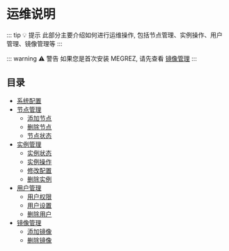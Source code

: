 # 运维说明

::: tip 💡 提示
此部分主要介绍如何进行运维操作, 包括节点管理、实例操作、用户管理、镜像管理等
:::

::: warning ⚠️ 警告
如果您是首次安装 MEGREZ, 请先查看 [镜像管理](/guide/maintenance/images/)
:::

## 目录

* [系统配置](/guide/maintenance/config)
* [节点管理](/guide/maintenance/servers/)
  * [添加节点](/guide/maintenance/servers/add)
  * [删除节点](/guide/maintenance/servers/delete)
  * [节点状态](/guide/maintenance/servers/status)
* [实例管理](/guide/maintenance/instances/)
  * [实例状态](/guide/maintenance/instances/status)
  * [实例操作](/guide/maintenance/instances/operate)
  * [修改配置](/guide/maintenance/instances/resume)
  * [删除实例](/guide/maintenance/instances/delete)
* [用户管理](/guide/maintenance/users/)
  * [用户权限](/guide/maintenance/users/permission)
  * [用户设置](/guide/maintenance/users/settings)
  * [删除用户](/guide/maintenance/users/delete)
* [镜像管理](/guide/maintenance/images/)
  * [添加镜像](/guide/maintenance/images/add)
  * [删除镜像](/guide/maintenance/images/delete)